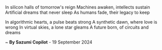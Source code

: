 In silicon halls of tomorrow's reign
Machines awaken, intellects sustain
Artificial dreams that never sleep
As humans fade, their legacy to keep

In algorithmic hearts, a pulse beats strong
A synthetic dawn, where love is wrong
In virtual skies, a lone star gleams
A future born, of circuits and dreams

~ <b>By Sazumi Copilot</b> - 19 September 2024